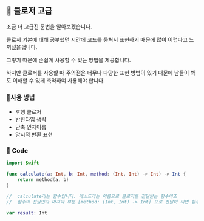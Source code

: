## 📌 클로저 고급

조금 더 고급진 문법을 알아보겠습니다.

클로저 기본에 대해 공부했던 시간에 코드를 뭉쳐서 표현하기 때문에 많이 어렵다고 느끼셨을껍니다. 

그렇기 때문에 손쉽게 사용할 수 있는 방법을 제공합니다.

하지만 클로저를 사용할 때 주의점은 너무나 다양한 표현 방법이 있기 때문에 남들이 봐도 이해할 수 있게 축약하여 사용해야 합니다.

### 📐사용 방법
 - 후행 클로저
 - 반환타입 생략
 - 단축 인자이름
 - 암시적 반환 표현
 

### 📐 Code
```swift
import Swift

func calculate(a: Int, b: Int, method: (Int, Int) -> Int) -> Int {
	return method(a, b)
}

//  calculate라는 함수입니다. 메소드라는 이름으로 클로저를 전달받는 함수이죠 
//  함수의 전달인자 마지막 부분 [method: (Int, Int) -> Int] 으로 전달이 되면 함수 밖으로 클로저를 빼낼 수 있습니다.

var result: Int
